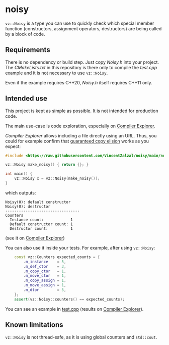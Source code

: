 # noisy

`vz::Noisy` is a type you can use to quickly check which special member function (constructors, assignment operators, destructors) are being called by a block of code.

## Requirements

There is no dependency or build step. Just copy *Noisy.h* into your project. The *CMakeLists.txt* in this repository is there only to compile the *test.cpp* example and it is not necessary to use `vz::Noisy`.

Even if the example requires C\+\+20, *Noisy.h* itself requires C\+\+11 only.

## Intended use

This project is kept as simple as possible. It is not intended for production code.

The main use-case is code exploration, especially on [Compiler Explorer](https://godbolt.org/).

*Compiler Explorer* allows including a file directly using an URL. Thus, you could for example confirm that [guaranteed copy elision](https://en.cppreference.com/w/cpp/language/copy_elision) works as you expect:
```cpp
#include <https://raw.githubusercontent.com/VincentZalzal/noisy/main/noisy.h>

vz::Noisy make_noisy() { return {}; }

int main() {
    vz::Noisy x = vz::Noisy(make_noisy());
}
```
which outputs:
```
Noisy(0): default constructor
Noisy(0): destructor
---------------------------------
Counters
  Instance count:            1
  Default constructor count: 1
  Destructor count:          1
```
(see it on [Compiler Explorer](https://godbolt.org/z/fPEzc4do4))

You can also use it inside your tests. For example, after using `vz::Noisy`:
```cpp
    const vz::Counters expected_counts = {
        .m_instance    = 5,
        .m_def_ctor    = 3,
        .m_copy_ctor   = 1,
        .m_move_ctor   = 1,
        .m_copy_assign = 1,
        .m_move_assign = 1,
        .m_dtor        = 5,
    };
    assert(vz::Noisy::counters() == expected_counts);
```

You can see an example in [test.cpp](test.cpp) (results on [Compiler Explorer](https://godbolt.org/z/1nc33dYqG)).

## Known limitations

`vz::Noisy` is not thread-safe, as it is using global counters and `std::cout`.
